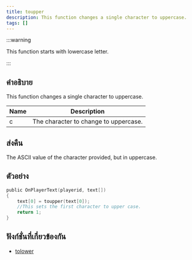 ```yaml
---
title: toupper
description: This function changes a single character to uppercase.
tags: []
---
```


:::warning

This function starts with lowercase letter.

:::

## คำอธิบาย

This function changes a single character to uppercase.

| Name | Description                           |
| ---- | ------------------------------------- |
| c    | The character to change to uppercase. |

## ส่งคืน

The ASCII value of the character provided, but in uppercase.

## ตัวอย่าง

```c
public OnPlayerText(playerid, text[])
{
    text[0] = toupper(text[0]);
    //This sets the first character to upper case.
    return 1;
}
```

## ฟังก์ชั่นที่เกี่ยวข้องกัน

- [tolower](../functions/tolower.md)
